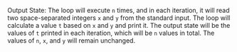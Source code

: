 Output State: The loop will execute `n` times, and in each iteration, it will read two space-separated integers `x` and `y` from the standard input. The loop will calculate a value `t` based on `x` and `y` and print it. The output state will be the values of `t` printed in each iteration, which will be `n` values in total. The values of `n`, `x`, and `y` will remain unchanged.